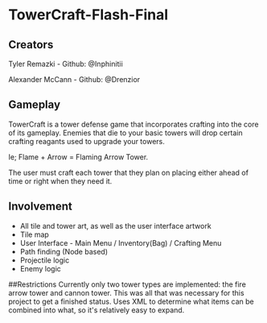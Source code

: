 # TowerCraft-Flash-Final

## Creators
Tyler Remazki - Github: @Inphinitii

Alexander McCann - Github: @Drenzior 

## Gameplay
TowerCraft is a tower defense game that incorporates crafting into the core of its gameplay. 
Enemies that die to your basic towers will drop certain crafting reagants used to upgrade your towers.

Ie; Flame + Arrow = Flaming Arrow Tower. 

The user must craft each tower that they plan on placing either ahead of time or right when they need it.

## Involvement
- All tile and tower art, as well as the user interface artwork
- Tile map
- User Interface - Main Menu / Inventory(Bag) / Crafting Menu
- Path finding (Node based)
- Projectile logic
- Enemy logic

##Restrictions
Currently only two tower types are implemented: the fire arrow tower and cannon tower.
This was all that was necessary for this project to get a finished status.
Uses XML to determine what items can be combined into what, so it's relatively easy to expand. 
